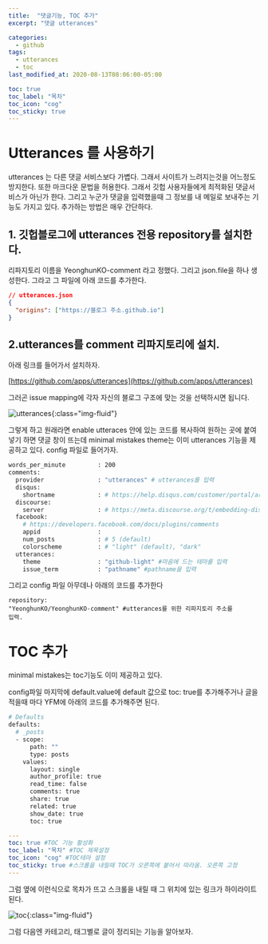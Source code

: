 ```yaml
---
title:  "댓글기능, TOC 추가"
excerpt: "댓글 utterances"

categories:
  - github
tags:
  - utterances
  - toc
last_modified_at: 2020-08-13T08:06:00-05:00

toc: true
toc_label: "목차"
toc_icon: "cog"
toc_sticky: true
---
```


# Utterances 를 사용하기

<p>utterances 는 다른 댓글 서비스보다 가볍다. 그래서 사이트가 느려지는것을 어느정도 방지한다. 또한 마크다운 문법을 허용한다. 그래서 깃헙 사용자들에게 최적화된 댓글서비스가 아닌가 한다. 그리고 누군가 댓글을 입력했을때 그 정보를 내 메일로 보내주는 기능도 가지고 있다. 추가하는 방법은 매우 간단하다.</p>

## 1. 깃헙블로그에 utterances 전용 repository를 설치한다.

<p>리파지토리 이름을 YeonghunKO-comment 라고 정했다. 그리고 json.file을 하나 생성한다. 그라고 그 파일에 아래 코드를 추가한다.</p>

```json
// utterances.json    
{
  "origins": ["https://블로그 주소.github.io"]
}
```

## 2.utterances를 comment 리파지토리에 설치.

<p>아래 링크를 들어가서 설치하자.</p>

 [https://github.com/apps/utterances](https://github.com/apps/utterances) 

<p>그러곤 issue mapping에 각자 자신의 블로그 구조에 맞는 것을 선택하시면 됩니다.</p>

![utterances](https://yeonghunko.github.io/assets/img/github-blog-start/utterances-issue.png){:class="img-fluid"}

<p>그렇게 하고 원래라면 enable utteraces 안에 있는 코드를 복사하여 원하는 곳에 붙여넣기 하면 댓글 창이 뜨는데 minimal mistakes theme는 이미 utterances 기능을 제공하고 있다. config 파일로 들어가자.</p>

```bash
words_per_minute         : 200
comments:
  provider               : "utterances" # utterances를 입력
  disqus:
    shortname            : # https://help.disqus.com/customer/portal/articles/466208-what-s-a-shortname-
  discourse:
    server               : # https://meta.discourse.org/t/embedding-discourse-comments-via-javascript/31963 , e.g.: meta.discourse.org
  facebook:
    # https://developers.facebook.com/docs/plugins/comments
    appid                :
    num_posts            : # 5 (default)
    colorscheme          : # "light" (default), "dark"
  utterances:
    theme                : "github-light" #마음에 드는 테마를 입력
    issue_term           : "pathname" #pathname을 입력
```
<p>그리고 config 파일 아무데나 아래의 코드를 추가한다</p>

<code class="highlighter-rouge">repository: "YeonghunKO/YeonghunKO-comment" #utterances를 위한 리파지토리 주소를 입력.</code>

# TOC 추가

<p>minimal mistakes는 toc기능도 이미 제공하고 있다.</p>

<p>config파일 마지막에 default.value에 default 값으로 toc: true를 추가해주거나 글을 적을때 마다 YFM에 아래의 코드를 추가해주면 된다.</p>

```bash
# Defaults
defaults:
  # _posts
  - scope:
      path: ""
      type: posts
    values:
      layout: single
      author_profile: true
      read_time: false
      comments: true
      share: true
      related: true
      show_date: true
      toc: true
```

```yml
---
toc: true #TOC 기능 활성화
toc_label: "목차" #TOC 제목설정
toc_icon: "cog" #TOC테마 설정
toc_sticky: true #스크롤을 내릴때 TOC가 오른쪽에 붙어서 따라옴. 오른쪽 고정
---
```

<p>그럼 옆에 이런식으로 목차가 뜨고 스크롤을 내릴 때 그 위치에 있는 링크가 하이라이트 된다.</p>

![toc](https://yeonghunko.github.io/assets/img/github-blog-start/toc.png){:class="img-fluid"}

<p>그럼 다음엔 카테고리, 태그별로 글이 정리되는 기능을 알아보자.</p>